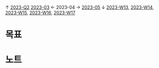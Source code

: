 
↑ [2023-Q2](2023-Q2.md)
[2023-03](2023-03.md) ← 2023-04 → [2023-05](2023-05.md)
↓ [2023-W13](2023-W13.md), [2023-W14](2023-W14.md), [2023-W15](2023-W15.md), [2023-W16](2023-W16.md), [2023-W17](2023-W17.md)

# 목표



# 노트




